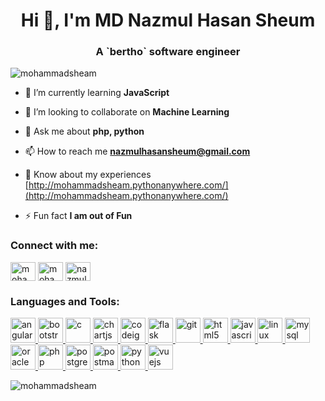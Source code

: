 <h1 align="center">Hi 👋, I'm MD Nazmul Hasan Sheum</h1>
<h3 align="center">A `bertho` software engineer</h3>

<p align="left"> <img src="https://komarev.com/ghpvc/?username=mohammadsheam&label=Profile%20views&color=0e75b6&style=flat" alt="mohammadsheam" /> </p>

- 🌱 I’m currently learning **JavaScript**

- 👯 I’m looking to collaborate on **Machine Learning**

- 💬 Ask me about **php, python**

- 📫 How to reach me **nazmulhasansheum@gmail.com**

- 📄 Know about my experiences [http://mohammadsheam.pythonanywhere.com/](http://mohammadsheam.pythonanywhere.com/)

- ⚡ Fun fact **I am out of Fun**

<h3 align="left">Connect with me:</h3>
<p align="left">
<a href="https://linkedin.com/in/mohammadsheam" target="blank"><img align="center" src="https://cdn.jsdelivr.net/npm/simple-icons@3.0.1/icons/linkedin.svg" alt="mohammadsheam" height="30" width="40" /></a>
<a href="https://stackoverflow.com/users/4882185/mohammad-sheam" target="blank"><img align="center" src="https://cdn.jsdelivr.net/npm/simple-icons@3.0.1/icons/stackoverflow.svg" alt="mohammadsheam" height="30" width="40" /></a>
<a href="https://fb.com/nazmulhasansheum" target="blank"><img align="center" src="https://cdn.jsdelivr.net/npm/simple-icons@3.0.1/icons/facebook.svg" alt="nazmulhasansheum" height="30" width="40" /></a>
</p>

<h3 align="left">Languages and Tools:</h3>
<p align="left"> <a href="https://angular.io" target="_blank"> <img src="https://devicons.github.io/devicon/devicon.git/icons/angularjs/angularjs-original.svg" alt="angularjs" width="40" height="40"/> </a> <a href="https://getbootstrap.com" target="_blank"> <img src="https://devicons.github.io/devicon/devicon.git/icons/bootstrap/bootstrap-plain.svg" alt="bootstrap" width="40" height="40"/> </a> <a href="https://www.cprogramming.com/" target="_blank"> <img src="https://devicons.github.io/devicon/devicon.git/icons/c/c-original.svg" alt="c" width="40" height="40"/> </a> <a href="https://www.chartjs.org" target="_blank"> <img src="https://www.chartjs.org/media/logo-title.svg" alt="chartjs" width="40" height="40"/> </a> <a href="https://codeigniter.com" target="_blank"> <img src="https://cdn.worldvectorlogo.com/logos/codeigniter.svg" alt="codeigniter" width="40" height="40"/> </a> <a href="https://flask.palletsprojects.com/" target="_blank"> <img src="https://www.vectorlogo.zone/logos/pocoo_flask/pocoo_flask-icon.svg" alt="flask" width="40" height="40"/> </a> <a href="https://git-scm.com/" target="_blank"> <img src="https://www.vectorlogo.zone/logos/git-scm/git-scm-icon.svg" alt="git" width="40" height="40"/> </a> <a href="https://www.w3.org/html/" target="_blank"> <img src="https://devicons.github.io/devicon/devicon.git/icons/html5/html5-original-wordmark.svg" alt="html5" width="40" height="40"/> </a> <a href="https://developer.mozilla.org/en-US/docs/Web/JavaScript" target="_blank"> <img src="https://devicons.github.io/devicon/devicon.git/icons/javascript/javascript-original.svg" alt="javascript" width="40" height="40"/> </a> <a href="https://www.linux.org/" target="_blank"> <img src="https://devicons.github.io/devicon/devicon.git/icons/linux/linux-original.svg" alt="linux" width="40" height="40"/> </a> <a href="https://www.mysql.com/" target="_blank"> <img src="https://devicons.github.io/devicon/devicon.git/icons/mysql/mysql-original-wordmark.svg" alt="mysql" width="40" height="40"/> </a> <a href="https://www.oracle.com/" target="_blank"> <img src="https://devicons.github.io/devicon/devicon.git/icons/oracle/oracle-original.svg" alt="oracle" width="40" height="40"/> </a> <a href="https://www.php.net" target="_blank"> <img src="https://devicons.github.io/devicon/devicon.git/icons/php/php-original.svg" alt="php" width="40" height="40"/> </a> <a href="https://www.postgresql.org" target="_blank"> <img src="https://devicons.github.io/devicon/devicon.git/icons/postgresql/postgresql-original-wordmark.svg" alt="postgresql" width="40" height="40"/> </a> <a href="https://postman.com" target="_blank"> <img src="https://www.vectorlogo.zone/logos/getpostman/getpostman-icon.svg" alt="postman" width="40" height="40"/> </a> <a href="https://www.python.org" target="_blank"> <img src="https://devicons.github.io/devicon/devicon.git/icons/python/python-original.svg" alt="python" width="40" height="40"/> </a> <a href="https://vuejs.org/" target="_blank"> <img src="https://devicons.github.io/devicon/devicon.git/icons/vuejs/vuejs-original-wordmark.svg" alt="vuejs" width="40" height="40"/> </a> </p>

<p><img align="center" src="https://github-readme-stats.vercel.app/api/top-langs?username=mohamadsheam&show_icons=true&locale=en&layout=compact" alt="mohammadsheam" /></p>
